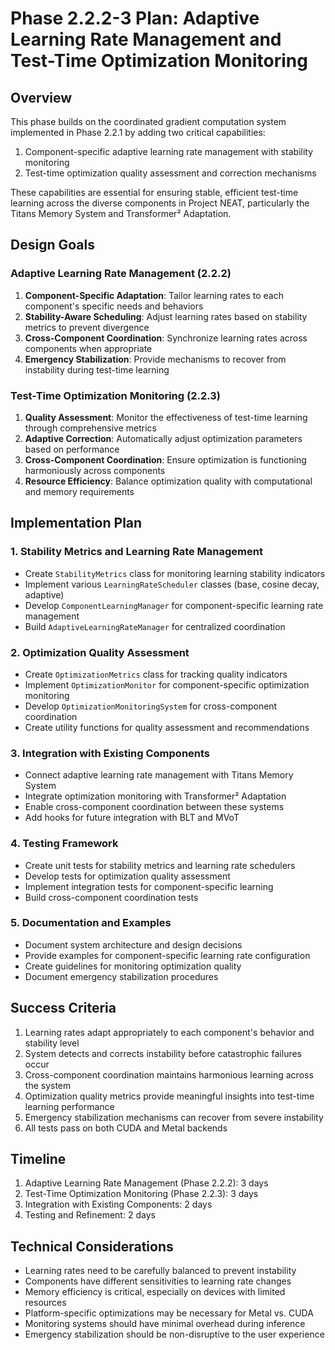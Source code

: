 # Phase 2.2.2-3 Plan: Adaptive Learning Rate Management and Test-Time Optimization Monitoring

## Overview
This phase builds on the coordinated gradient computation system implemented in Phase 2.2.1 by adding two critical capabilities:
1. Component-specific adaptive learning rate management with stability monitoring
2. Test-time optimization quality assessment and correction mechanisms

These capabilities are essential for ensuring stable, efficient test-time learning across the diverse components in Project NEAT, particularly the Titans Memory System and Transformer² Adaptation.

## Design Goals

### Adaptive Learning Rate Management (2.2.2)
1. **Component-Specific Adaptation**: Tailor learning rates to each component's specific needs and behaviors
2. **Stability-Aware Scheduling**: Adjust learning rates based on stability metrics to prevent divergence
3. **Cross-Component Coordination**: Synchronize learning rates across components when appropriate
4. **Emergency Stabilization**: Provide mechanisms to recover from instability during test-time learning

### Test-Time Optimization Monitoring (2.2.3)
1. **Quality Assessment**: Monitor the effectiveness of test-time learning through comprehensive metrics
2. **Adaptive Correction**: Automatically adjust optimization parameters based on performance
3. **Cross-Component Coordination**: Ensure optimization is functioning harmoniously across components
4. **Resource Efficiency**: Balance optimization quality with computational and memory requirements

## Implementation Plan

### 1. Stability Metrics and Learning Rate Management
- Create `StabilityMetrics` class for monitoring learning stability indicators
- Implement various `LearningRateScheduler` classes (base, cosine decay, adaptive)
- Develop `ComponentLearningManager` for component-specific learning rate management
- Build `AdaptiveLearningRateManager` for centralized coordination

### 2. Optimization Quality Assessment
- Create `OptimizationMetrics` class for tracking quality indicators
- Implement `OptimizationMonitor` for component-specific optimization monitoring
- Develop `OptimizationMonitoringSystem` for cross-component coordination
- Create utility functions for quality assessment and recommendations

### 3. Integration with Existing Components
- Connect adaptive learning rate management with Titans Memory System
- Integrate optimization monitoring with Transformer² Adaptation
- Enable cross-component coordination between these systems
- Add hooks for future integration with BLT and MVoT

### 4. Testing Framework
- Create unit tests for stability metrics and learning rate schedulers
- Develop tests for optimization quality assessment
- Implement integration tests for component-specific learning
- Build cross-component coordination tests

### 5. Documentation and Examples
- Document system architecture and design decisions
- Provide examples for component-specific learning rate configuration
- Create guidelines for monitoring optimization quality
- Document emergency stabilization procedures

## Success Criteria
1. Learning rates adapt appropriately to each component's behavior and stability level
2. System detects and corrects instability before catastrophic failures occur
3. Cross-component coordination maintains harmonious learning across the system
4. Optimization quality metrics provide meaningful insights into test-time learning performance
5. Emergency stabilization mechanisms can recover from severe instability
6. All tests pass on both CUDA and Metal backends

## Timeline
1. Adaptive Learning Rate Management (Phase 2.2.2): 3 days
2. Test-Time Optimization Monitoring (Phase 2.2.3): 3 days
3. Integration with Existing Components: 2 days
4. Testing and Refinement: 2 days

## Technical Considerations
- Learning rates need to be carefully balanced to prevent instability
- Components have different sensitivities to learning rate changes
- Memory efficiency is critical, especially on devices with limited resources
- Platform-specific optimizations may be necessary for Metal vs. CUDA
- Monitoring systems should have minimal overhead during inference
- Emergency stabilization should be non-disruptive to the user experience